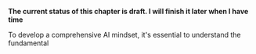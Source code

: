 **The current status of this chapter is draft. I will finish it later when I have time**

To develop a comprehensive AI mindset, it's essential to understand the fundamental
